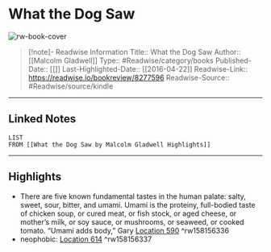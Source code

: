 # What the Dog Saw

![rw-book-cover](https://images-na.ssl-images-amazon.com/images/I/41dPijUtpyL._SL200_.jpg)
<br>
>[!note]- Readwise Information
>Title:: What the Dog Saw
>Author:: [[Malcolm Gladwell]]
>Type:: #Readwise/category/books
>Published-Date:: [[]]
>Last-Highlighted-Date:: [[2016-04-22]]
>Readwise-Link:: https://readwise.io/bookreview/8277596
>Readwise-Source:: #Readwise/source/kindle
--- 

## Linked Notes
```dataview
LIST
FROM [[What the Dog Saw by Malcolm Gladwell Highlights]]
```

---

## Highlights
- There are five known fundamental tastes in the human palate: salty, sweet, sour, bitter, and umami. Umami is the proteiny, full-bodied taste of chicken soup, or cured meat, or fish stock, or aged cheese, or mother’s milk, or soy sauce, or mushrooms, or seaweed, or cooked tomato. “Umami adds body,” Gary [Location 590](https://readwise.io/open/158156336) ^rw158156336
- neophobic: [Location 614](https://readwise.io/open/158156337) ^rw158156337
